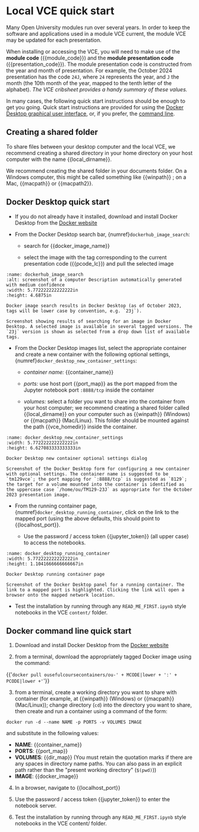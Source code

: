 # Local VCE quick start

Many Open University modules run over several years. In order to keep the software and applications used in a module VCE current, the module VCE may be updated for each presentation.

When installing or accessing the VCE, you will need to make use of the **module code** ({{module_code}}) and the **module presentation code** ({{presentation_code}}). The module presentation code is constructed from the year and month of presentation. For example, the October 2024 presentation has the code `24J`, where `24` represents the year, and `J` the month (the 10th month of the year, mapped to the tenth letter of the alphabet). *The VCE cribsheet provides a handy summary of these values.*

In many cases, the following quick start instructions should be enough to get you going. Quick start instructions are provided for using the [Docker Desktop graphical user interface](#docker-desktop-quick-start), or, if you prefer, the [command line](#docker-command-line-quick-start).

## Creating a shared folder

To share files between your desktop computer and the local VCE, we recommend creating a shared directory in your home directory on your host computer with the name {{local_dirname}}.

We recommend creating the shared folder in your documents folder. On a Windows computer, this might be called something like {{winpath}} ; on a Mac, {{macpath}} or {{macpath2}}.

## Docker Desktop quick start

- If you do not already have it installed, download and install Docker Desktop from the [Docker website](https://www.docker.com/products/docker-desktop/)

- From the Docker Desktop search bar, {numref}`dockerhub_image_search`:

  - search for {{docker_image_name}}

  - select the image with the tag corresponding to the current presentation code ({{pcode_lc}}) and pull the selected image

```{figure} md_assets/media/image8.png
:name: dockerhub_image_search
:alt: screenshot of a computer Description automatically generated with medium confidence
:width: 5.772222222222222in
:height: 4.6875in

Docker image search results in Docker Desktop (as of October 2023, tags will be lower case by convention, e.g. `23j`).

Screenshot showing results of searching for an image in Docker Desktop. A selected image is available in several tagged versions. The `23j` version is shown as selected from a drop down list of available tags.

```

- From the Docker Desktop images list, select the appropriate container and create a new container with the following optional settings, {numref}`docker_desktop_new_container_settings`:

  - *container name:* {{container_name}}

  - *ports:* use host port {{port_map}} as the port mapped from the Jupyter notebook port `:8888/tcp` inside the container

  - *volumes:* select a folder you want to share into the container from your host computer; we recommend creating a shared folder called {{local_dirname}} on your computer such as {{winpath}} (Windows) or {{macpath}} (Mac/Linux). This folder should be mounted against the path {{vce_homedir}} inside the container.

```{figure} md_assets/media/image10.png
:name: docker_desktop_new_container_settings
:width: 5.772222222222222in
:height: 6.627083333333333in

Docker Desktop new container optional settings dialog

Screenshot of the Docker Desktop form for configuring a new container with optional settings. The container name is suggested to be `tm129vce`; the port mapping for `:8888/tcp` is suggested as `8129`; the target for a volume mounted into the container is identified as the uppercase case `/home/ou/TM129-23J` as appropriate for the October 2023 presentation image.

```

- From the running container page, {numref}`docker_desktop_running_container`, click on the link to the mapped port (using the above defaults, this should point to {{localhost_port}}.

  - Use the password / access token {{jupyter_token}}  (all upper case) to access the notebooks.

```{figure} md_assets/media/image11.png
:name: docker_desktop_running_container
:width: 5.772222222222222in
:height: 1.1041666666666667in

Docker Desktop running container page

Screenshot of the Docker Desktop panel for a running container. The link to a mapped port is highlighted. Clicking the link will open a browser onto the mapped network location.

```

- Test the installation by running through any `READ_ME_FIRST.ipynb` style notebooks in the VCE `content/` folder.

## Docker command line quick start

1. Download and install Docker Desktop from the [Docker website](https://www.docker.com/products/docker-desktop/)

2. from a terminal, download the appropriately tagged Docker image using the command:

{{'`docker pull ousefulcoursecontainers/ou-' + MCODE|lower + ':' + PCODE|lower +'`'}}

3. from a terminal, create a working directory you want to share with container (for example, at {{winpath}} (Windows) or {{macpath}} (Mac/Linux)); change directory (`cd`) into the directory you want to share, then create and run a container using a command of the form:

`docker run -d --name NAME -p PORTS -v VOLUMES IMAGE`

and substitute in the following values:

- __NAME__: {{container_name}}
- __PORTS__: {{port_map}}
- __VOLUMES__: {{dir_map}} (You must retain the quotation marks if there are any spaces in directory name paths. You can also pass in an explicit path rather than the "present working directory" (`$(pwd)`))
- __IMAGE__: {{docker_image}}

4. In a browser, navigate to {{localhost_port}}

5. Use the password / access token {{jupyter_token}} to enter the notebook server.

6. Test the installation by running through any `READ_ME_FIRST.ipynb` style notebooks in the VCE content/ folder.
